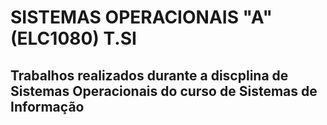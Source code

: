# SISTEMAS OPERACIONAIS "A" (ELC1080) T.SI
## Trabalhos realizados durante a discplina de Sistemas Operacionais do curso de Sistemas de Informação

